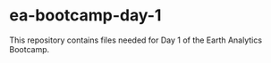 # ea-bootcamp-day-1
This repository contains files needed for Day 1 of the Earth Analytics Bootcamp.
